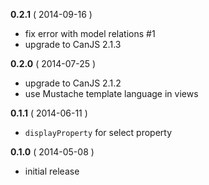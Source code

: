 __0.2.1__ ( 2014-09-16 )

- fix error with model relations #1
- upgrade to CanJS 2.1.3 

__0.2.0__ ( 2014-07-25 )

- upgrade to CanJS 2.1.2
- use Mustache template language in views

__0.1.1__ ( 2014-06-11 )

- `displayProperty` for select property

__0.1.0__ ( 2014-05-08 )

- initial release
